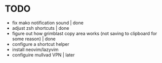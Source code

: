 # TODO
- fix mako notification sound								| done
- adjust zsh shortcuts								     	| done
- figure out how grimblast copy area works (not saving to clipboard for some reason)	| done
- configure a shortcut helper
- install neovim/lazyvim
- configuire mullvad VPN 	| later
